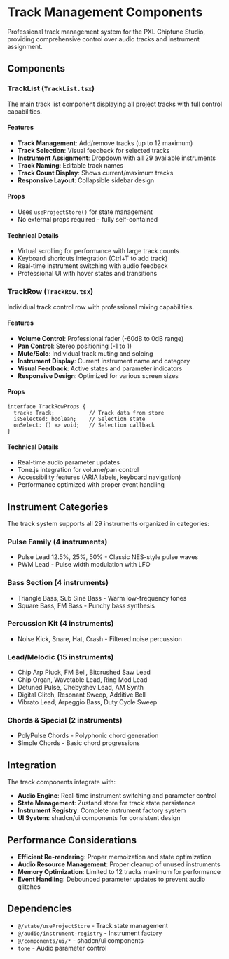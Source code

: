 # Track Management Components

Professional track management system for the PXL Chiptune Studio, providing comprehensive control over audio tracks and instrument assignment.

## Components

### TrackList (`TrackList.tsx`)
The main track list component displaying all project tracks with full control capabilities.

#### Features
- **Track Management**: Add/remove tracks (up to 12 maximum)
- **Track Selection**: Visual feedback for selected tracks
- **Instrument Assignment**: Dropdown with all 29 available instruments
- **Track Naming**: Editable track names
- **Track Count Display**: Shows current/maximum tracks
- **Responsive Layout**: Collapsible sidebar design

#### Props
- Uses `useProjectStore()` for state management
- No external props required - fully self-contained

#### Technical Details
- Virtual scrolling for performance with large track counts
- Keyboard shortcuts integration (Ctrl+T to add track)
- Real-time instrument switching with audio feedback
- Professional UI with hover states and transitions

### TrackRow (`TrackRow.tsx`)
Individual track control row with professional mixing capabilities.

#### Features
- **Volume Control**: Professional fader (-60dB to 0dB range)
- **Pan Control**: Stereo positioning (-1 to 1)
- **Mute/Solo**: Individual track muting and soloing
- **Instrument Display**: Current instrument name and category
- **Visual Feedback**: Active states and parameter indicators
- **Responsive Design**: Optimized for various screen sizes

#### Props
```tsx
interface TrackRowProps {
  track: Track;           // Track data from store
  isSelected: boolean;    // Selection state
  onSelect: () => void;   // Selection callback
}
```

#### Technical Details
- Real-time audio parameter updates
- Tone.js integration for volume/pan control
- Accessibility features (ARIA labels, keyboard navigation)
- Performance optimized with proper event handling

## Instrument Categories

The track system supports all 29 instruments organized in categories:

### Pulse Family (4 instruments)
- Pulse Lead 12.5%, 25%, 50% - Classic NES-style pulse waves
- PWM Lead - Pulse width modulation with LFO

### Bass Section (4 instruments)
- Triangle Bass, Sub Sine Bass - Warm low-frequency tones
- Square Bass, FM Bass - Punchy bass synthesis

### Percussion Kit (4 instruments)
- Noise Kick, Snare, Hat, Crash - Filtered noise percussion

### Lead/Melodic (15 instruments)
- Chip Arp Pluck, FM Bell, Bitcrushed Saw Lead
- Chip Organ, Wavetable Lead, Ring Mod Lead
- Detuned Pulse, Chebyshev Lead, AM Synth
- Digital Glitch, Resonant Sweep, Additive Bell
- Vibrato Lead, Arpeggio Bass, Duty Cycle Sweep

### Chords & Special (2 instruments)
- PolyPulse Chords - Polyphonic chord generation
- Simple Chords - Basic chord progressions

## Integration

The track components integrate with:
- **Audio Engine**: Real-time instrument switching and parameter control
- **State Management**: Zustand store for track state persistence
- **Instrument Registry**: Complete instrument factory system
- **UI System**: shadcn/ui components for consistent design

## Performance Considerations

- **Efficient Re-rendering**: Proper memoization and state optimization
- **Audio Resource Management**: Proper cleanup of unused instruments
- **Memory Optimization**: Limited to 12 tracks maximum for performance
- **Event Handling**: Debounced parameter updates to prevent audio glitches

## Dependencies

- `@/state/useProjectStore` - Track state management
- `@/audio/instrument-registry` - Instrument factory
- `@/components/ui/*` - shadcn/ui components
- `tone` - Audio parameter control
